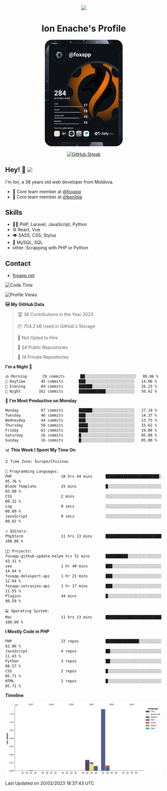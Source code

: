 <div id="header" align="center">
  <img src="https://media.giphy.com/media/M9gbBd9nbDrOTu1Mqx/giphy.gif" width="100"/>
	<h1>Ion Enache's Profile</h1>
</div>
<div align="center">
	<a href="https://app.daily.dev/foxapp"><img src="https://github.com/foxapp/foxapp/blob/master/devcard.svg" width="250" alt="Ion Enache's Dev Card"/></a>
</div>


<div align="center">
	
[![GitHub Streak](http://github-readme-streak-stats.herokuapp.com?user=foxapp&hide_border=true&date_format=M%20j%5B%2C%20Y%5D)](https://git.io/streak-stats)
	
</div>


## Hey! 👋 <img src="https://media.giphy.com/media/hvRJCLFzcasrR4ia7z/giphy.gif" width="30px"/>
I'm Ion, a 38 years old web developer from Moldova.


- 👥 Core team member at [@foxapp](https://github.com/foxapp)
- 👥 Core team member at [@benlola](https://github.com/benlola)

## Skills
- 👨‍💻 PHP, Laravel, JavaScript, Python
- ⚙️ React, Vue
- 👁️ SASS, CSS, Stylus
- 💽 MySQL, SQL
- other: Scrapping with PHP or Python

## Contact
- [foxapp.net](https://www.foxapp.net)

<!--START_SECTION:waka-->
![Code Time](http://img.shields.io/badge/Code%20Time-1%2C226%20hrs%2040%20mins-blue)

![Profile Views](http://img.shields.io/badge/Profile%20Views-0-blue)

**🐱 My GitHub Data** 

> 🏆 36 Contributions in the Year 2023
 > 
> 📦 704.2 kB Used in GitHub's Storage 
 > 
> 🚫 Not Opted to Hire
 > 
> 📜 24 Public Repositories 
 > 
> 🔑 14 Private Repositories  
 > 
**I'm a Night 🦉** 

```text
🌞 Morning       29 commits       ██░░░░░░░░░░░░░░░░░░░░░░░   09.06 % 
🌆 Daytime       45 commits       ███░░░░░░░░░░░░░░░░░░░░░░   14.06 % 
🌃 Evening       84 commits       ██████░░░░░░░░░░░░░░░░░░░   26.25 % 
🌙 Night        162 commits       ████████████░░░░░░░░░░░░░   50.62 % 

```
📅 **I'm Most Productive on Monday** 

```text
Monday          87 commits       ██████░░░░░░░░░░░░░░░░░░░   27.19 % 
Tuesday         46 commits       ███░░░░░░░░░░░░░░░░░░░░░░   14.37 % 
Wednesday       44 commits       ███░░░░░░░░░░░░░░░░░░░░░░   13.75 % 
Thursday        50 commits       ████░░░░░░░░░░░░░░░░░░░░░   15.62 % 
Friday          61 commits       ████░░░░░░░░░░░░░░░░░░░░░   19.06 % 
Saturday        16 commits       █░░░░░░░░░░░░░░░░░░░░░░░░   05.00 % 
Sunday          16 commits       █░░░░░░░░░░░░░░░░░░░░░░░░   05.00 % 

```


📊 **This Week I Spent My Time On** 

```text
⌚︎ Time Zone: Europe/Chisinau

💬 Programming Languages: 
PHP                      10 hrs 44 mins      ████████████████████████░   95.76 % 
Blade Template           25 mins             █░░░░░░░░░░░░░░░░░░░░░░░░   03.80 % 
CSS                      2 mins              ░░░░░░░░░░░░░░░░░░░░░░░░░   00.32 % 
Log                      0 secs              ░░░░░░░░░░░░░░░░░░░░░░░░░   00.09 % 
JavaScript               0 secs              ░░░░░░░░░░░░░░░░░░░░░░░░░   00.02 % 

🔥 Editors: 
PhpStorm                 11 hrs 13 mins      █████████████████████████   100.00 % 

🐱‍💻 Projects: 
foxapp-github-update-help4 hrs 51 mins       ██████████░░░░░░░░░░░░░░░   43.31 % 
seo                      1 hr 40 mins        ███░░░░░░░░░░░░░░░░░░░░░░   14.94 % 
foxapp-delasport-api     1 hr 21 mins        ███░░░░░░░░░░░░░░░░░░░░░░   12.04 % 
foxapp-zetcasino-api     1 hr 17 mins        ███░░░░░░░░░░░░░░░░░░░░░░   11.55 % 
Plugins                  44 mins             █░░░░░░░░░░░░░░░░░░░░░░░░   06.59 % 

💻 Operating System: 
Mac                      11 hrs 13 mins      █████████████████████████   100.00 % 

```

**I Mostly Code in PHP** 

```text
PHP                      22 repos            ███████████████░░░░░░░░░░   62.86 % 
JavaScript               4 repos             ██░░░░░░░░░░░░░░░░░░░░░░░   11.43 % 
Python                   3 repos             ██░░░░░░░░░░░░░░░░░░░░░░░   08.57 % 
CSS                      2 repos             █░░░░░░░░░░░░░░░░░░░░░░░░   05.71 % 
HTML                     2 repos             █░░░░░░░░░░░░░░░░░░░░░░░░   05.71 % 

```


**Timeline**

![Chart not found](https://raw.githubusercontent.com/foxapp/foxapp/master/charts/bar_graph.png) 


 Last Updated on 20/02/2023 18:37:43 UTC
<!--END_SECTION:waka-->
